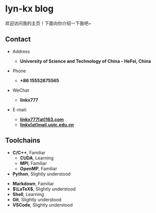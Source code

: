 # lyn-kx blog

欢迎访问我的主页！下面向你介绍一下我吧\~

<!-- .slide -->

## Contact

- Address
  - **University of Science and Technology of China - HeFei, China**

- Phone
  - **+86 15552875565**
- WeChat
  - **linkx777**
- E-mail:
  - **[linkx777[at]163.com](mailto:linkx777@163.com)**
  - **[linkx[at]mail.ustc.edu.cn](mailto:linkx@mail.ustc.edu.cn)**

<!-- .slide -->

## Toolchains

- **C/C++**, Familiar
  - **CUDA**, Learning
  - **MPI**, Familiar
  - **OpenMP**, Familiar
- **Python**, Slightly understood

<!-- .slide vertical=true -->

- **Markdown**, Familiar
- **$\LaTeX$**, Slightly understood
- **Shell**, Learning
- **Git**, Slightly understood
- **VSCode**, Slightly understood
